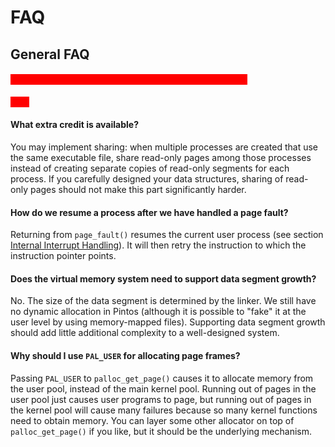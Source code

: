 # FAQ

## General FAQ

#### <mark style="color:red;background-color:red;">**Do we need a working Project 2 to implement Project 3?**</mark>

<mark style="color:red;background-color:red;">**Yes.**</mark>

#### **What extra credit is available?**

You may implement sharing: when multiple processes are created that use the same executable file, share read-only pages among those processes instead of creating separate copies of read-only segments for each process. If you carefully designed your data structures, sharing of read-only pages should not make this part significantly harder.

#### **How do we resume a process after we have handled a page fault?**

Returning from `page_fault()` resumes the current user process (see section [Internal Interrupt Handling](../../appendix/reference-guide/interrupt-handling.md#internal-interrupt-handling)). It will then retry the instruction to which the instruction pointer points.

#### **Does the virtual memory system need to support data segment growth?**

No. The size of the data segment is determined by the linker. We still have no dynamic allocation in Pintos (although it is possible to "fake" it at the user level by using memory-mapped files). Supporting data segment growth should add little additional complexity to a well-designed system.

#### **Why should I use `PAL_USER` for allocating page frames?**

Passing `PAL_USER` to `palloc_get_page()` causes it to allocate memory from the user pool, instead of the main kernel pool. Running out of pages in the user pool just causes user programs to page, but running out of pages in the kernel pool will cause many failures because so many kernel functions need to obtain memory. You can layer some other allocator on top of `palloc_get_page()` if you like, but it should be the underlying mechanism.
